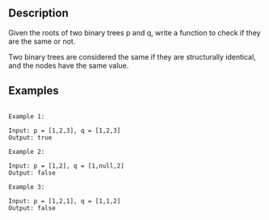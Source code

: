 ## Description

Given the roots of two binary trees p and q, write a function to check if they are the same or not.

Two binary trees are considered the same if they are structurally identical, and the nodes have the same value.

## Examples

```JS

Example 1:

Input: p = [1,2,3], q = [1,2,3]
Output: true

Example 2:

Input: p = [1,2], q = [1,null,2]
Output: false

Example 3:

Input: p = [1,2,1], q = [1,1,2]
Output: false

```

